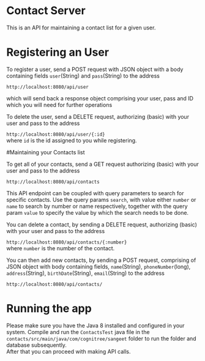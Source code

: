 # Contact Server

This is an API for maintaining a contact list for a given user.

# Registering an User
To register a user, send a POST request with JSON object with a body containing fields `user`(String) and `pass`(String) to the address <br/>

`http://localhost:8080/api/user` <br/>

which will send back a response object comprising your user, pass and ID which you will need for further operations

To delete the user, send a DELETE request, authorizing (basic) with your user and pass to the address <br/>

`http://localhost:8080/api/user/{:id}` <br/>
where `id` is the id assigned to you while registering.

#Maintaining your Contacts list

To get all of your contacts, send a GET request authorizing (basic) with your user and pass to the address <br/>

`http://localhost:8080/api/contacts` <br/>

This API endpoint can be coupled with query parameters to search for specific contacts. Use the query params `search`, with value either `number` or `name` to search by number or name respectively, together with the query param `value` to specify the value by which the search needs to be done.

You can delete a contact, by sending a DELETE request, authorizing (basic) with your user and pass to the address <br/>

`http://localhost:8080/api/contacts/{:number}` <br/>
where `number` is the number of the contact.

You can then add new contacts, by sending a POST request, comprising of JSON object with body containing fields, `name`(String), `phoneNumber`(long), `address`(String), `birthDate`(String), `email`(String) 
to the address <br/>

`http://localhost:8080/api/contacts/`

# Running the app

Please make sure you have the Java 8 installed and configured in your system. 
Compile and run the `ContactsTest` java file in the `contacts/src/main/java/com/cognitree/sangeet` folder to run the folder and database subsequently. <br/>
After that you can proceed with making API calls.

